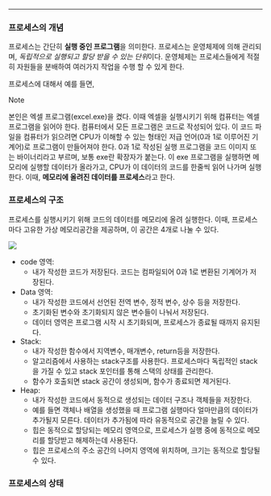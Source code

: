 
---

### 프로세스의 개념

프로세스는 간단히 **실행 중인 프로그램**을 의미한다. 프로세스는 운영체제에 의해 관리되며, *독립적으로 실행되고 할당 받을 수 있는 단위*이다. 운영체제는 프로세스들에게 적절히 자원들을 분배하여 여러가지 작업을 수행 할 수 있게 한다.

프로세스에 대해서 예를 들면,

> [!NOTE]
> 본인은 엑셀 프로그램(excel.exe)을 켰다. 이때 엑셀을 실행시키기 위해 컴퓨터는 엑셀 프로그램을 읽어야 한다. 컴퓨터에서 모든 프로그램은 코드로 작성되어 있다. 이 코드 파일을 컴퓨터가 읽으려면 CPU가 이해할 수 있는 형태인 저급 언어(0과 1로 이루어진 기계어)로 프로그램이 만들어져야 한다. 0과 1로 작성된 실행 프로그램을 코드 이미지 또는 바이너리라고 부르며, 보통 exe란 확장자가 붙는다. 이 exe 프로그램을 실행하면 메모리에 실행할 데이터가 올라가고, CPU가 이 데이터의 코드를 한줄씩 읽어 나가며 실행한다. 이때, **메모리에 올려진 데이터를 프로세스**라고 한다.

### 프로세스의 구조

프로세스를 실행시키기 위해 코드의 데이터를 메모리에 올려 실행한다. 이때, 프로세스마다 고유한 가상 메모리공간을 제공하며, 이 공간은 4개로 나눌 수 있다.

![](https://i.imgur.com/r3NAcNw.png)

- code 영역:
	- 내가 작성한 코드가 저장된다. 코드는 컴파일되어 0과 1로 변환된 기계어가 저장된다.
- Data 영역:
	- 내가 작성한 코드에서 선언된 전역 변수, 정적 변수, 상수 등을 저장한다.
	- 초기화된 변수와 초기화되지 않은 변수들이 나눠서 저장된다.
	- 데이터 영역은 프로그램 시작 시 초기화되며, 프로세스가 종료될 때까지 유지된다.
- Stack:
	- 내가 작성한 함수에서 지역변수, 매개변수, return등을 저장한다.
	- 알고리즘에서 사용하는 stack구조를 사용한다. 프로세스마다 독립적인 stack을 가질 수 있고 stack 포인터를 통해 스택의 상태를 관리한다.
	- 함수가 호출되면 stack 공간이 생성되며, 함수가 종료되면 제거된다.
- Heap:
	- 내가 작성한 코드에서 동적으로 생성되는 데이터 구조나 객체들을 저장한다.
	- 예를 들면 객체나 배열을 생성했을 때 프로그램 실행마다 얼마만큼의 데이터가 추가될지 모른다. 데이터가 추가됨에 따라 유동적으로 공간을 늘릴 수 있다.
	- 힙은 동적으로 할당되는 메모리 영역으로, 프로세스가 실행 중에 동적으로 메모리를 할당받고 해제하는데 사용된다.
	- 힙은 프로세스의 주소 공간의 나머지 영역에 위치하며, 크기는 동적으로 할당될 수 있다.

### 프로세스의 상태




